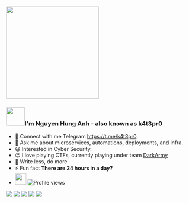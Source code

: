 ### <img src="https://media.giphy.com/media/J5joEL9BHyF7WsOGgZ/giphy.gif?cid=790b7611ukyp7xzdwxu9fnx6vngoy5v19q64fdf1fhyyyrgd&ep=v1_stickers_search&rid=giphy.gif&ct=s" width="250">
### <img src="https://media.giphy.com/media/v1.Y2lkPTc5MGI3NjExZndsbHBxb29jdDllejd4NjBhOTZmdXdsYXZpc2Z6cWd0cmY5dTh0OSZlcD12MV9pbnRlcm5hbF9naWZfYnlfaWQmY3Q9cw/3ohhwMDyS6rv3sB8yI/giphy.gif" width="50">I'm Nguyen Hung Anh - also known as k4t3pr0
- 📝 Connect with me Telegram  https://t.me/k4t3pr0.
- 💬 Ask me about microservices, automations, deployments, and infra.
- 😃 Interested in Cyber Security.
- 😍 I love playing CTFs, currently playing under team [DarkArmy](https://github.com/DarkArmy-ctf)
- 🦥 Write less, do more
- ⚡ Fun fact **There are 24 hours in a day?**
- <img src="https://media.giphy.com/media/xThtama8b8ZGtnMeuQ/giphy.gif" width="30"> ![Profile views](https://visitor-badge.laobi.icu/badge?page_id=k4t3pr0.k4t3pr0)

![](http://github-profile-summary-cards.vercel.app/api/cards/profile-details?username=k4t3pr0&theme=dark)
![](http://github-profile-summary-cards.vercel.app/api/cards/repos-per-language?username=k4t3pr0&theme=dark)
![](http://github-profile-summary-cards.vercel.app/api/cards/most-commit-language?username=k4t3pr0&theme=dark)
![](http://github-profile-summary-cards.vercel.app/api/cards/stats?username=k4t3pr0&theme=dark)
![](http://github-profile-summary-cards.vercel.app/api/cards/productive-time?username=k4t3pr0&theme=dark&utcOffset=8)

